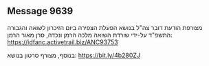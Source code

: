 ## Message 9639

מצורפת הודעת דובר צה"ל בנושא הפעלת הצפירה ביום הזיכרון לשואה והגבורה התשפ"ד על-ידי שורדת השואה מלכה הרמן ונכדה, סרן מאור הרמן: 
https://idfanc.activetrail.biz/ANC93753

בנוסף, מצורף סרטון בנושא: https://bit.ly/4b280ZJ

